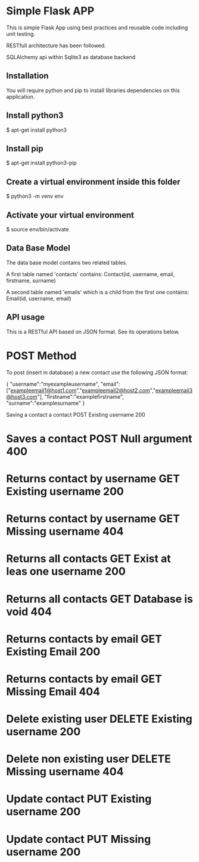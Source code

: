 # Simple Flask APP

This is simple Flask App using best practices and reusable code including unit testing.

RESTfull architecture has been followed.

SQLAlchemy api within Sqlite3 as database backend

## Installation

You will require python and pip to install libraries dependencies on this application.

## Install python3

$ apt-get install python3

## Install pip

$ apt-get install python3-pip

## Create a virtual environment inside this folder

$ python3 -m venv env

## Activate your virtual environment

$ source env/bin/activate

## Data Base Model

The data base model contains two related tables.

A first table named 'contacts' contains:
Contact(id, username, email, firstname, surname)

A second table named 'emails' which is a child from the first one contains:
Email(id, username, email)


## API usage

This is a RESTful API based on JSON format. See its operations below.

# POST Method

To post (insert in database) a new contact use the following JSON format:

{
"username":"myexampleusername",
"email":["exampleemail1@host1.com","exampleemail2@host2.com","exampleemail3@host3.com"],
"firstname":"examplefirstname",
"surname":"examplesurname"
}

Saving a contact a contact                    POST         Existing  username             200
#   Saves a contact                    POST         Null      argument             400 
#   Returns contact by username        GET          Existing  username             200
#   Returns contact by username        GET          Missing   username             404
#   Returns all contacts               GET          Exist at leas one username     200
#   Returns all contacts               GET          Database is void               404
#   Returns contacts by email          GET          Existing Email                 200
#   Returns contacts by email          GET          Missing  Email                 404
#   Delete existing user               DELETE       Existing username              200
#   Delete non existing user           DELETE       Missing  username              404
#   Update contact                     PUT          Existing username              200
#   Update contact                     PUT          Missing  username              200
